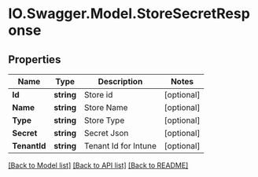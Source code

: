 # IO.Swagger.Model.StoreSecretResponse
## Properties

Name | Type | Description | Notes
------------ | ------------- | ------------- | -------------
**Id** | **string** | Store id | [optional] 
**Name** | **string** | Store Name | [optional] 
**Type** | **string** | Store Type | [optional] 
**Secret** | **string** | Secret Json | [optional] 
**TenantId** | **string** | Tenant Id for Intune | [optional] 

[[Back to Model list]](../README.md#documentation-for-models) [[Back to API list]](../README.md#documentation-for-api-endpoints) [[Back to README]](../README.md)

